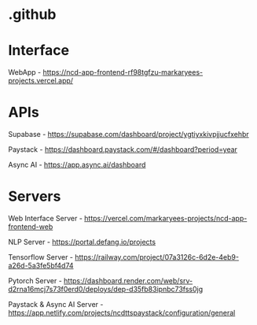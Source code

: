 # .github
# Interface
WebApp - https://ncd-app-frontend-rf98tgfzu-markaryees-projects.vercel.app/

# APIs 
Supabase - https://supabase.com/dashboard/project/ygtiyxkivpjjucfxehbr

Paystack - https://dashboard.paystack.com/#/dashboard?period=year

Async AI - https://app.async.ai/dashboard

# Servers
Web Interface Server - https://vercel.com/markaryees-projects/ncd-app-frontend-web

NLP Server - https://portal.defang.io/projects

Tensorflow Server - https://railway.com/project/07a3126c-6d2e-4eb9-a26d-5a3fe5bf4d74

Pytorch Server - https://dashboard.render.com/web/srv-d2rna16mcj7s73f0erd0/deploys/dep-d35fb83ipnbc73fss0jg

Paystack & Async AI Server - https://app.netlify.com/projects/ncdttspaystack/configuration/general
